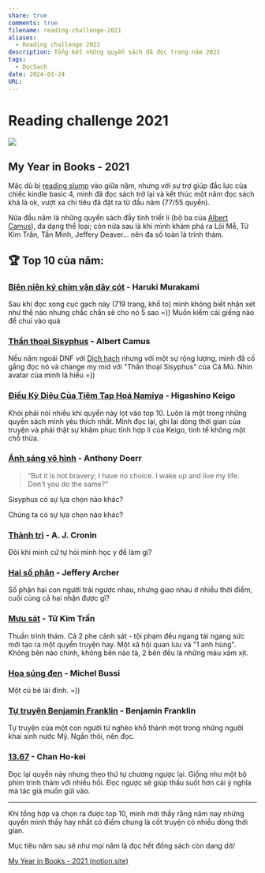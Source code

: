 ```yaml
---
share: true
comments: true
filename: reading-challenge-2021
aliases:
  - Reading challenge 2021
description: Tổng kết những quyển sách đã đọc trong năm 2021
tags:
  - DocSach
date: 2024-01-24
URL:
---
```

# Reading challenge 2021

![](https://i.imgur.com/NxzihNz.png)

## My Year in Books - 2021

Mặc dù bị [reading slump](./reading-slump.md) vào giữa năm, nhưng với sự trợ giúp đắc lực của chiếc kindle basic 4, mình đã đọc sách trở lại và kết thúc một năm đọc sách khá là ok, vượt xa chỉ tiêu đã đặt ra từ đầu năm (77/55 quyển).

Nửa đầu năm là những quyển sách đầy tính triết lí (bộ ba của [Albert Camus](../../Albert%20Camus.md)), đa dạng thể loại; còn nửa sau là khi mình khám phá ra Lôi Mễ, Tử Kim Trần, Tần Minh, Jeffery Deaver... nên đa số toàn là trinh thám.

## 🏆 Top 10 của năm:
### [Biên niên ký chim vặn dây cót](../../Bi%C3%AAn%20Ni%C3%AAn%20K%C3%BD%20Chim%20V%E1%BA%B7n%20D%C3%A2y%20C%C3%B3t.md) - Haruki Murakami
Sau khi đọc xong cục gạch này (719 trang, khổ to) mình không biết nhận xét như thế nào nhưng chắc chắn sẽ cho nó 5 sao =))
Muốn kiếm cái giếng nào để chui vào quá

### [Thần thoại Sisyphus](./than-thoai-sisyphus.md) - Albert Camus
Nếu năm ngoái DNF với [Dịch hạch](../../D%E1%BB%8Bch%20H%E1%BA%A1ch.md) nhưng với một sự rộng lượng, mình đã cố gắng đọc nó và change my mid với "Thần thoại Sisyphus" của Cá Mú. Nhìn avatar của mình là hiểu =))

### [Điều Kỳ Diệu Của Tiệm Tạp Hoá Namiya](./dieu-ki-dieu-cua-tiem-tap-hoa-namiya.md) - Higashino Keigo
Khỏi phải nói nhiều khi quyển này lọt vào top 10. Luôn là một trong những quyển sách mình yêu thích nhất. Mình đọc lại, ghi lại dòng thời gian của truyện và phải thật sự khâm phục tính hợp lí của Keigo, tinh tế không một chỗ thừa.

### [Ánh sáng vô hình](../../%C3%81nh%20s%C3%A1ng%20v%C3%B4%20h%C3%ACnh.md) - Anthony Doerr
> “But it is not bravery; I have no choice. I wake up and live my life. Don't you do the same?”

Sisyphus có sự lựa chọn nào khác?

Chúng ta có sự lựa chọn nào khác?

### [Thành trì](./thanh-tri.md) - A. J. Cronin
Đôi khi mình cứ tự hỏi mình học y để làm gì?

### [Hai số phận](../../Hai%20s%E1%BB%91%20ph%E1%BA%ADn.md) - Jeffery Archer
Số phận hai con người trái ngược nhau, nhưng giao nhau ở nhiều thời điểm, cuối cùng cả hai nhận được gì?

### [Mưu sát](../../M%C6%B0u%20s%C3%A1t.md) - Tử Kim Trần
Thuần trinh thám. Cả 2 phe cảnh sát - tội phạm đều ngang tài ngang sức mới tạo ra một quyển truyện hay. Một xã hội quan lưu và "1 anh hùng". Không bên nào chính, không bên nào tà, 2 bên đều là những màu xám xịt.

### [Hoa súng đen](../../Hoa%20s%C3%BAng%20%C4%91en.md) - Michel Bussi
Một cú bẻ lái đỉnh.
=))

### [Tự truyện Benjamin Franklin](../../T%E1%BB%B1%20truy%E1%BB%87n%20Benjamin%20Franklin.md) - Benjamin Franklin
Tự truyện của một con người từ nghèo khổ thành một trong những người khai sinh nước Mỹ.
Ngắn thôi, nên đọc.

### [13.67](../../13.67.md) - Chan Ho-kei
Đọc lại quyển này nhưng theo thứ tự chương ngược lại. Giống như một bộ phim trinh thám với nhiều hồi. Đọc ngược sẽ giúp thấu suốt hơn cái ý nghĩa mà tác giả muốn gửi vào.

---

Khi tổng hợp và chọn ra được top 10, mình mới thấy rằng năm nay những quyển mình thấy hay nhất có điểm chung là cốt truyện có nhiều dòng thời gian.

Mục tiêu năm sau sẽ như mọi năm là đọc hết đống sách còn dang dở/

[My Year in Books - 2021 (notion.site)](https://thienqc.notion.site/My-Year-in-Books-2021-9a19bff56d22416eb81573768f31a887)